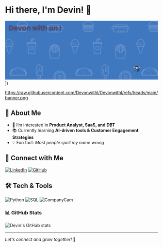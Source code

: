 # Hi there, I'm Devin! 👋

![Devin's GitHub Banner](https://raw.githubusercontent.com/DevonwithI/DevonwithI/refs/heads/main/banner.png)])


https://raw.githubusercontent.com/DevonwithI/DevonwithI/refs/heads/main/banner.png
## 🚀 About Me
- 🔭 I’m interested in **Product Analyst, SaaS, and DBT**
- 📚 Currently learning **AI-driven tools & Customer Engagement Strategies**
- 💡 Fun fact: *Most people spell my name wrong*

## 🔗 Connect with Me
[![LinkedIn](https://img.shields.io/badge/LinkedIn-%230077B5.svg?style=for-the-badge&logo=linkedin&logoColor=white)](https://www.linkedin.com/in/devin-paddock-678b55132/) 
[![GitHub](https://img.shields.io/badge/GitHub-%23181717.svg?style=for-the-badge&logo=github&logoColor=white)](https://github.com/DevonwithI)

## 🛠️ Tech & Tools
![Python](https://img.shields.io/badge/Python-3670A0?style=for-the-badge&logo=python&logoColor=yellow)
![SQL]([https://img.shields.io/badge/JavaScript-F7DF1E?style=for-the-badge&logo=javascript&logoColor=black](https://img.shields.io/badge/SQL-4479A1?style=for-the-badge&logo=sql&logoColor=white))
![CompanyCam](https://img.shields.io/badge/CompanyCam-0078D7?style=for-the-badge)

### 📊 GitHub Stats
![Devin's GitHub stats](https://github-readme-stats.vercel.app/api?username=DevonwithI&show_icons=true&theme=radical)

---
*Let's connect and grow together!* 🚀
